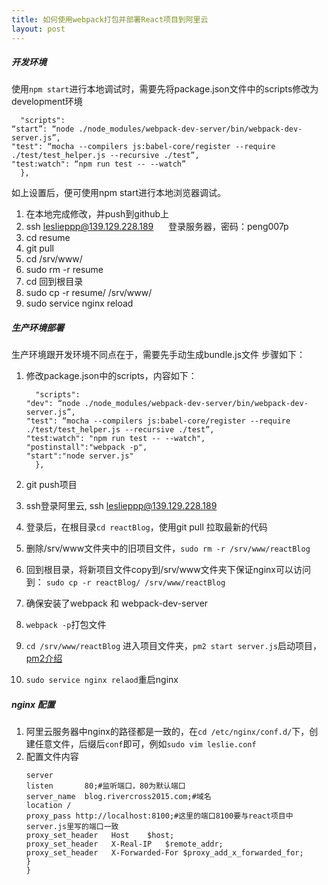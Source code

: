 ```yaml
---
title: 如何使用webpack打包并部署React项目到阿里云
layout: post
---
```


##### 开发环境
使用`npm start`进行本地调试时，需要先将package.json文件中的scripts修改为development环境
````
  "scripts":
“start”: “node ./node_modules/webpack-dev-server/bin/webpack-dev-server.js”,
"test": “mocha --compilers js:babel-core/register --require ./test/test_helper.js --recursive ./test”,
"test:watch": “npm run test -- --watch”
  },
````
如上设置后，便可使用npm start进行本地浏览器调试。


1.	在本地完成修改，并push到github上
2.	ssh leslieppp@139.129.228.189      登录服务器，密码：peng007p
3.	cd resume
4.	git pull
5.	cd /srv/www/
6.	sudo rm -r resume
7.	cd 回到根目录
8.	sudo cp -r resume/ /srv/www/
9.	sudo service nginx reload


##### 生产环境部署
生产环境跟开发环境不同点在于，需要先手动生成bundle.js文件
步骤如下：
1. 修改package.json中的scripts，内容如下：
	````
	  "scripts":
	"dev": “node ./node_modules/webpack-dev-server/bin/webpack-dev-server.js”,
	"test": “mocha --compilers js:babel-core/register --require ./test/test_helper.js --recursive ./test”,
	"test:watch": "npm run test -- --watch",
	"postinstall":"webpack -p",
	"start":"node server.js"
	  },
	````

2. git push项目

3. ssh登录阿里云, ssh leslieppp@139.129.228.189

4.  登录后，在根目录`cd reactBlog`，使用git pull 拉取最新的代码

5.  删除/srv/www文件夹中的旧项目文件，`sudo rm -r /srv/www/reactBlog`

6.  回到根目录，将新项目文件copy到/srv/www文件夹下保证nginx可以访问到： `sudo cp -r reactBlog/ /srv/www/reactBlog`

7.  确保安装了webpack   和  webpack-dev-server

8. `webpack -p`打包文件

9.  `cd /srv/www/reactBlog` 进入项目文件夹，`pm2 start server.js`启动项目，[pm2介绍](http://www.jianshu.com/p/43525232b03b "pm2介绍")

10.  `sudo service nginx relaod`重启nginx


##### nginx 配置
1. 阿里云服务器中nginx的路径都是一致的，在`cd /etc/nginx/conf.d/`下，创建任意文件，后缀后`conf`即可，例如`sudo vim leslie.conf`
2.  配置文件内容
	````
	server
	listen       80;#监听端口，80为默认端口
	server_name  blog.rivercross2015.com;#域名
	location /
	proxy_pass http://localhost:8100;#这里的端口8100要与react项目中server.js里写的端口一致
	proxy_set_header   Host    $host;
	proxy_set_header   X-Real-IP   $remote_addr;
	proxy_set_header   X-Forwarded-For $proxy_add_x_forwarded_for;
	}
	}

	````
